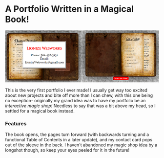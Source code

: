
# A Portfolio Written in a Magical Book! #
<p align="center">
    <img src="images/card.png" />
</p>

This is the very first portfolio I ever made! I usually get way too excited about new projects and bite off more than I can chew, with this one being no exception- originally my grand idea was to have my portfolio be an *interactive magic shop!* Needless to say that was a bit above my head, so I settled for a magical book instead.

### Features ###
The book opens, the pages turn forward (with backwards turning and a functional Table of Contents in a later update), and my contact card pops out of the sleeve in the back. I haven't abandoned my magic shop idea by a longshot though, so keep your eyes peeled for it in the future!
